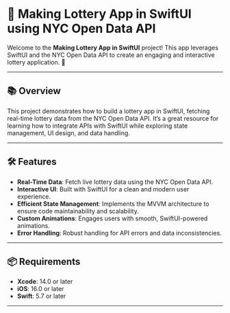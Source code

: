 # 🎲 Making Lottery App in SwiftUI using NYC Open Data API

Welcome to the **Making Lottery App in SwiftUI** project! This app leverages SwiftUI and the NYC Open Data API to create an engaging and interactive lottery application. 🚀

---

## 📚 Overview

This project demonstrates how to build a lottery app in SwiftUI, fetching real-time lottery data from the NYC Open Data API. It’s a great resource for learning how to integrate APIs with SwiftUI while exploring state management, UI design, and data handling.

---

## 🛠 Features

- **Real-Time Data**: Fetch live lottery data using the NYC Open Data API.
- **Interactive UI**: Built with SwiftUI for a clean and modern user experience.
- **Efficient State Management**: Implements the MVVM architecture to ensure code maintainability and scalability.
- **Custom Animations**: Engages users with smooth, SwiftUI-powered animations.
- **Error Handling**: Robust handling for API errors and data inconsistencies.

---

## 📦 Requirements

- **Xcode**: 14.0 or later  
- **iOS**: 16.0 or later  
- **Swift**: 5.7 or later  

---
